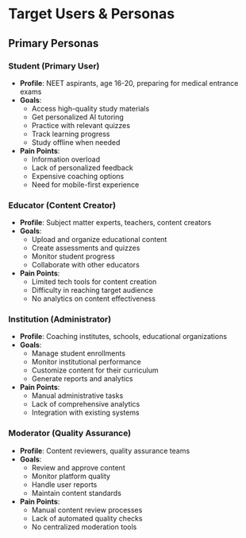 # Target Users & Personas

## Primary Personas

### Student (Primary User)

- **Profile**: NEET aspirants, age 16-20, preparing for medical entrance exams
- **Goals**:
  - Access high-quality study materials
  - Get personalized AI tutoring
  - Practice with relevant quizzes
  - Track learning progress
  - Study offline when needed
- **Pain Points**:
  - Information overload
  - Lack of personalized feedback
  - Expensive coaching options
  - Need for mobile-first experience

### Educator (Content Creator)

- **Profile**: Subject matter experts, teachers, content creators
- **Goals**:
  - Upload and organize educational content
  - Create assessments and quizzes
  - Monitor student progress
  - Collaborate with other educators
- **Pain Points**:
  - Limited tech tools for content creation
  - Difficulty in reaching target audience
  - No analytics on content effectiveness

### Institution (Administrator)

- **Profile**: Coaching institutes, schools, educational organizations
- **Goals**:
  - Manage student enrollments
  - Monitor institutional performance
  - Customize content for their curriculum
  - Generate reports and analytics
- **Pain Points**:
  - Manual administrative tasks
  - Lack of comprehensive analytics
  - Integration with existing systems

### Moderator (Quality Assurance)

- **Profile**: Content reviewers, quality assurance teams
- **Goals**:
  - Review and approve content
  - Monitor platform quality
  - Handle user reports
  - Maintain content standards
- **Pain Points**:
  - Manual content review processes
  - Lack of automated quality checks
  - No centralized moderation tools
